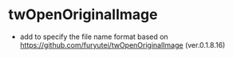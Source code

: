 twOpenOriginalImage
========================================
- add to specify the file name format based on https://github.com/furyutei/twOpenOriginalImage (ver.0.1.8.16)
